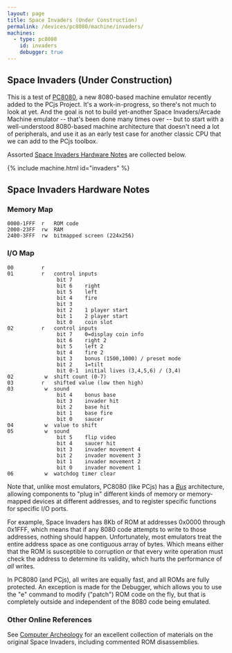 ```yaml
---
layout: page
title: Space Invaders (Under Construction)
permalink: /devices/pc8080/machine/invaders/
machines:
  - type: pc8080
    id: invaders
    debugger: true
---
```


Space Invaders (Under Construction)
---

This is a test of [PC8080](/modules/pc8080/), a new 8080-based machine emulator recently added to the
PCjs Project.  It's a work-in-progress, so there's not much to look at yet.  And the goal is not to build
yet-another Space Invaders/Arcade Machine emulator -- that's been done many times over -- but to start with
a well-understood 8080-based machine architecture that doesn't need a lot of peripherals, and use it as an
early test case for another classic CPU that we can add to the PCjs toolbox.

Assorted [Space Invaders Hardware Notes](#space-invaders-hardware-notes) are collected below.

{% include machine.html id="invaders" %}

Space Invaders Hardware Notes
---

### Memory Map

	0000-1FFF  r   ROM code
	2000-23FF  rw  RAM
	2400-3FFF  rw  bitmapped screen (224x256)

### I/O Map

	00         r
	01         r   control inputs
	                bit 7
	                bit 6    right
	                bit 5    left
	                bit 4    fire
	                bit 3
	                bit 2    1 player start
	                bit 1    2 player start
	                bit 0    coin slot
	02         r   control inputs
	                bit 7    0=display coin info
	                bit 6    right 2
	                bit 5    left 2
	                bit 4    fire 2
	                bit 3    bonus (1500,1000) / preset mode
	                bit 2    1=tilt
	                bit 0-1  initial lives (3,4,5,6) / (3,4)
	02          w  shift count (0-7)
	03         r   shifted value (low then high)
	03          w  sound
	                bit 4    bonus base
	                bit 3    invader hit
	                bit 2    base hit
	                bit 1    base fire
	                bit 0    saucer
	04          w  value to shift
	05          w  sound
	                bit 5    flip video
	                bit 4    saucer hit
	                bit 3    invader movement 4
	                bit 2    invader movement 3
	                bit 1    invader movement 2
	                bit 0    invader movement 1
	06          w  watchdog timer clear

Note that, unlike most emulators, PC8080 (like PCjs) has a *[Bus](/modules/pc8080/lib/bus.js)* architecture,
allowing components to "plug in" different kinds of memory or memory-mapped devices at different addresses,
and to register specific functions for specific I/O ports.	

For example, Space Invaders has 8Kb of ROM at addresses 0x0000 through 0x1FFF, which means that if any 8080 code
attempts to write to those addresses, nothing should happen.  Unfortunately, most emulators treat the entire address
space as one contiguous array of bytes.  Which means either that the ROM is susceptible to corruption *or* that every
write operation must check the address to determine its validity, which hurts the performance of *all* writes.

In PC8080 (and PCjs), all writes are equally fast, and all ROMs are fully protected.  An exception is made for the
Debugger, which allows you to use the "e" command to modify ("patch") ROM code on the fly, but that is completely
outside and independent of the 8080 code being emulated.

### Other Online References

See [Computer Archeology](http://www.computerarcheology.com/Arcade/SpaceInvaders/) for an excellent collection
of materials on the original Space Invaders, including commented ROM disassemblies. 
